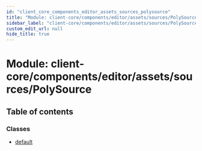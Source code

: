```yaml
---
id: "client_core_components_editor_assets_sources_polysource"
title: "Module: client-core/components/editor/assets/sources/PolySource"
sidebar_label: "client-core/components/editor/assets/sources/PolySource"
custom_edit_url: null
hide_title: true
---
```


# Module: client-core/components/editor/assets/sources/PolySource

## Table of contents

### Classes

- [default](../classes/client_core_components_editor_assets_sources_polysource.default.md)
